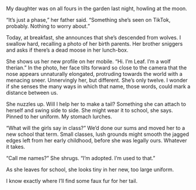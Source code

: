 My daughter was on all fours in the garden last night, howling at the moon.

“It’s just a phase,” her father said. “Something she’s seen on TikTok, probably. Nothing to worry about.”

Today, at breakfast, she announces that she’s descended from wolves. I swallow hard, recalling a photo of her birth parents. Her brother sniggers and asks if there’s a dead moose in her lunch-box.

She shows us her new profile on her mobile. “Hi. I’m Leaf. I’m a wolf therian.” In the photo, her face tilts forward so close to the camera that the nose appears unnaturally elongated, protruding towards the world with a menacing sneer. Unnervingly her, but different. She’s only twelve. I wonder if she senses the many ways in which that name, those words, could mark a distance between us.

She nuzzles up. Will I help her to make a tail? Something she can attach to herself and swing side to side. She might wear it to school, she says. Pinned to her uniform. My stomach lurches.

“What will the girls say in class?” We’d done our sums and moved her to a new school that term. Small classes, lush grounds might smooth the jagged edges left from her early childhood, before she was legally ours. Whatever it takes.

“Call me names?” She shrugs. “I’m adopted. I’m used to that.”

As she leaves for school, she looks tiny in her new, too large uniform.

I know exactly where I’ll find some faux fur for her tail.